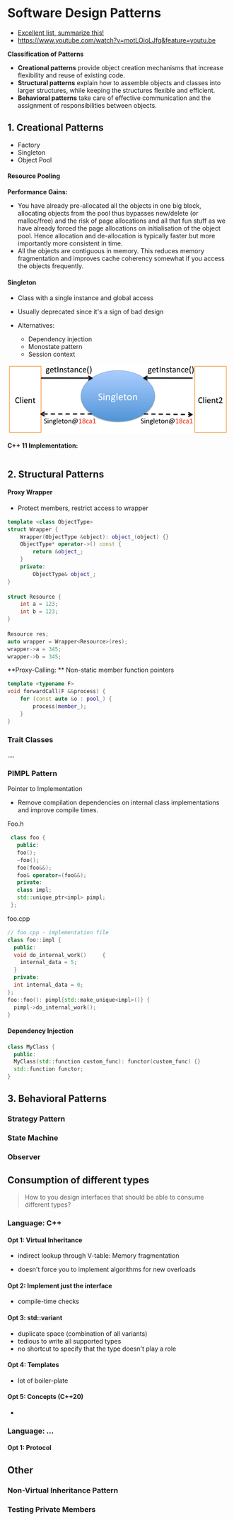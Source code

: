 # Software Design Patterns

- [Excellent list, summarize this!](https://sourcemaking.com/design_patterns)
- https://www.youtube.com/watch?v=motLOioLJfg&feature=youtu.be



**Classification of Patterns**

- **Creational patterns** provide object creation mechanisms that increase flexibility and reuse of existing code.
- **Structural patterns** explain how to assemble objects and classes into larger structures, while keeping the structures flexible and efficient.
- **Behavioral patterns** take care of effective communication and the assignment of responsibilities between objects.





## 1. Creational Patterns

- Factory
- Singleton
- Object Pool





#### Resource Pooling

**Performance Gains:**

- You have already pre-allocated all the objects in one big block, 
  allocating objects from the pool thus bypasses new/delete (or 
  malloc/free) and the risk of page allocations and all that fun stuff as 
  we have already forced the page allocations on initialisation of the 
  object pool. Hence allocation and de-allocation is typically faster but 
  more importantly more consistent in time.
- All the objects are contiguous in memory. This reduces memory 
  fragmentation and improves cache coherency somewhat if you access the 
  objects frequently.

#### Singleton

- Class with a single instance and global access

- Usually deprecated since it's a sign of bad design

- Alternatives:

  - Dependency injection
  - Monostate pattern
  - Session context


![singleton-schema.png](img\singleton-schema.png)



**C++ 11 Implementation:**

```java

```





## 2. Structural Patterns

#### Proxy Wrapper 

- Protect members, restrict access to wrapper

```cpp
template <class ObjectType>
struct Wrapper {
	Wrapper(ObjectType &object): object_(object) {}
    ObjectType* operator->() const {
    	return &object_;
    }
    private:
    	ObjectType& object_;
}

struct Resource {
	int a = 123;
	int b = 123;
}

Resource res;
auto wrapper = Wrapper<Resource>(res);
wrapper->a = 345;
wrapper->b = 345;
```



**Proxy-Calling: ** Non-static member function pointers

```cpp
template <typename F>
void forwardCall(F &&process) {
    for (const auto &o : pool_) {
        process(member_);
    }
}
```



### Trait Classes

….



### PIMPL Pattern

Pointer to Implementation

- Remove compilation dependencies on internal class implementations and improve compile times.



Foo.h

```cpp
 class foo {   
   public:     
   foo();     
   ~foo();     
   foo(foo&&);     
   foo& operator=(foo&&);   
   private:     
   class impl;     
   std::unique_ptr<impl> pimpl; 
 };
```

foo.cpp

```cpp
// foo.cpp - implementation file 
class foo::impl {   
  public:     
  void do_internal_work()     {       
    internal_data = 5;     
  }   
  private:     
  int internal_data = 0; 
}; 
foo::foo(): pimpl{std::make_unique<impl>()} {   
  pimpl->do_internal_work(); 
} 
```



#### Dependency Injection

```cpp
class MyClass {
  public:
  MyClass(std::function custom_func): functor(custom_func) {}
  std::function functor;
}
```



## 3. Behavioral Patterns



### Strategy Pattern





### State Machine





### Observer





## Consumption of different types

> How to you design interfaces that should be able to consume different types?





### Language: C++

#### Opt 1: Virtual Inheritance

- indirect lookup through V-table: Memory fragmentation

- doesn't force you to implement algorithms for new overloads



#### Opt 2: Implement just the interface

- compile-time checks



#### Opt 3: std::variant

- duplicate space (combination of all variants)
- tedious to write all supported types
- no shortcut to specify that the type doesn't play a role



#### Opt 4: Templates

- lot of boiler-plate



#### Opt 5:  Concepts (C++20)

- 



### Language: ...



#### Opt 1: Protocol







### 





## Other



### Non-Virtual Inheritance Pattern





### Testing Private Members




